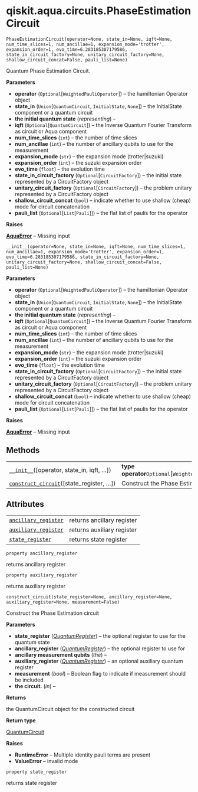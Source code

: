 # qiskit.aqua.circuits.PhaseEstimationCircuit

`PhaseEstimationCircuit(operator=None, state_in=None, iqft=None, num_time_slices=1, num_ancillae=1, expansion_mode='trotter', expansion_order=1, evo_time=6.283185307179586, state_in_circuit_factory=None, unitary_circuit_factory=None, shallow_circuit_concat=False, pauli_list=None)`

Quantum Phase Estimation Circuit.

**Parameters**

*   **operator** (`Optional`\[`WeightedPauliOperator`]) – the hamiltonian Operator object
*   **state\_in** (`Union`\[`QuantumCircuit`, `InitialState`, `None`]) – the InitialState component or a quantum circuit
*   **the initial quantum state** (*representing*) –
*   **iqft** (`Optional`\[`QuantumCircuit`]) – the Inverse Quantum Fourier Transform as circuit or Aqua component
*   **num\_time\_slices** (`int`) – the number of time slices
*   **num\_ancillae** (`int`) – the number of ancillary qubits to use for the measurement
*   **expansion\_mode** (`str`) – the expansion mode (trotter|suzuki)
*   **expansion\_order** (`int`) – the suzuki expansion order
*   **evo\_time** (`float`) – the evolution time
*   **state\_in\_circuit\_factory** (`Optional`\[`CircuitFactory`]) – the initial state represented by a CircuitFactory object
*   **unitary\_circuit\_factory** (`Optional`\[`CircuitFactory`]) – the problem unitary represented by a CircuitFactory object
*   **shallow\_circuit\_concat** (`bool`) – indicate whether to use shallow (cheap) mode for circuit concatenation
*   **pauli\_list** (`Optional`\[`List`\[`Pauli`]]) – the flat list of paulis for the operator

**Raises**

[**AquaError**](qiskit.aqua.AquaError#qiskit.aqua.AquaError "qiskit.aqua.AquaError") – Missing input

`__init__(operator=None, state_in=None, iqft=None, num_time_slices=1, num_ancillae=1, expansion_mode='trotter', expansion_order=1, evo_time=6.283185307179586, state_in_circuit_factory=None, unitary_circuit_factory=None, shallow_circuit_concat=False, pauli_list=None)`

**Parameters**

*   **operator** (`Optional`\[`WeightedPauliOperator`]) – the hamiltonian Operator object
*   **state\_in** (`Union`\[`QuantumCircuit`, `InitialState`, `None`]) – the InitialState component or a quantum circuit
*   **the initial quantum state** (*representing*) –
*   **iqft** (`Optional`\[`QuantumCircuit`]) – the Inverse Quantum Fourier Transform as circuit or Aqua component
*   **num\_time\_slices** (`int`) – the number of time slices
*   **num\_ancillae** (`int`) – the number of ancillary qubits to use for the measurement
*   **expansion\_mode** (`str`) – the expansion mode (trotter|suzuki)
*   **expansion\_order** (`int`) – the suzuki expansion order
*   **evo\_time** (`float`) – the evolution time
*   **state\_in\_circuit\_factory** (`Optional`\[`CircuitFactory`]) – the initial state represented by a CircuitFactory object
*   **unitary\_circuit\_factory** (`Optional`\[`CircuitFactory`]) – the problem unitary represented by a CircuitFactory object
*   **shallow\_circuit\_concat** (`bool`) – indicate whether to use shallow (cheap) mode for circuit concatenation
*   **pauli\_list** (`Optional`\[`List`\[`Pauli`]]) – the flat list of paulis for the operator

**Raises**

[**AquaError**](qiskit.aqua.AquaError#qiskit.aqua.AquaError "qiskit.aqua.AquaError") – Missing input

## Methods

|                                                                                                                                                                              |                                                       |
| ---------------------------------------------------------------------------------------------------------------------------------------------------------------------------- | ----------------------------------------------------- |
| [`__init__`](#qiskit.aqua.circuits.PhaseEstimationCircuit.__init__ "qiskit.aqua.circuits.PhaseEstimationCircuit.__init__")(\[operator, state\_in, iqft, …])                  | **type operator**`Optional`\[`WeightedPauliOperator`] |
| [`construct_circuit`](#qiskit.aqua.circuits.PhaseEstimationCircuit.construct_circuit "qiskit.aqua.circuits.PhaseEstimationCircuit.construct_circuit")(\[state\_register, …]) | Construct the Phase Estimation circuit                |

## Attributes

|                                                                                                                                                          |                            |
| -------------------------------------------------------------------------------------------------------------------------------------------------------- | -------------------------- |
| [`ancillary_register`](#qiskit.aqua.circuits.PhaseEstimationCircuit.ancillary_register "qiskit.aqua.circuits.PhaseEstimationCircuit.ancillary_register") | returns ancillary register |
| [`auxiliary_register`](#qiskit.aqua.circuits.PhaseEstimationCircuit.auxiliary_register "qiskit.aqua.circuits.PhaseEstimationCircuit.auxiliary_register") | returns auxiliary register |
| [`state_register`](#qiskit.aqua.circuits.PhaseEstimationCircuit.state_register "qiskit.aqua.circuits.PhaseEstimationCircuit.state_register")             | returns state register     |

`property ancillary_register`

returns ancillary register

`property auxiliary_register`

returns auxiliary register

`construct_circuit(state_register=None, ancillary_register=None, auxiliary_register=None, measurement=False)`

Construct the Phase Estimation circuit

**Parameters**

*   **state\_register** ([*QuantumRegister*](qiskit.circuit.QuantumRegister#qiskit.circuit.QuantumRegister "qiskit.circuit.QuantumRegister")) – the optional register to use for the quantum state
*   **ancillary\_register** ([*QuantumRegister*](qiskit.circuit.QuantumRegister#qiskit.circuit.QuantumRegister "qiskit.circuit.QuantumRegister")) – the optional register to use for
*   **ancillary measurement qubits** (*the*) –
*   **auxiliary\_register** ([*QuantumRegister*](qiskit.circuit.QuantumRegister#qiskit.circuit.QuantumRegister "qiskit.circuit.QuantumRegister")) – an optional auxiliary quantum register
*   **measurement** (*bool*) – Boolean flag to indicate if measurement should be included
*   **the circuit.** (*in*) –

**Returns**

the QuantumCircuit object for the constructed circuit

**Return type**

[QuantumCircuit](qiskit.circuit.QuantumCircuit#qiskit.circuit.QuantumCircuit "qiskit.circuit.QuantumCircuit")

**Raises**

*   **RuntimeError** – Multiple identity pauli terms are present
*   **ValueError** – invalid mode

`property state_register`

returns state register
